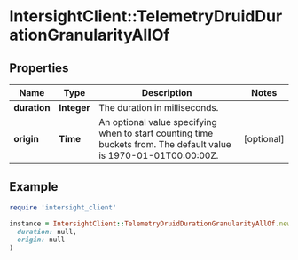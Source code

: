 # IntersightClient::TelemetryDruidDurationGranularityAllOf

## Properties

| Name | Type | Description | Notes |
| ---- | ---- | ----------- | ----- |
| **duration** | **Integer** | The duration in milliseconds. |  |
| **origin** | **Time** | An optional value specifying when to start counting time buckets from. The default value is 1970-01-01T00:00:00Z. | [optional] |

## Example

```ruby
require 'intersight_client'

instance = IntersightClient::TelemetryDruidDurationGranularityAllOf.new(
  duration: null,
  origin: null
)
```

